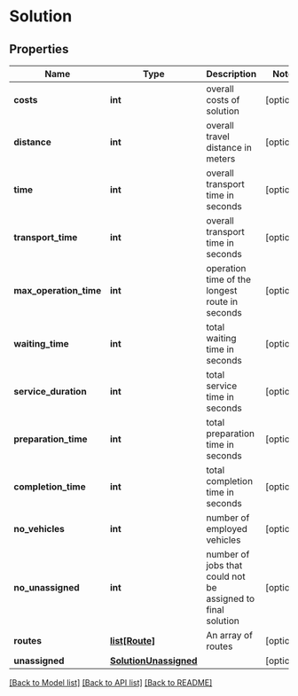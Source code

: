 # Solution

## Properties
Name | Type | Description | Notes
------------ | ------------- | ------------- | -------------
**costs** | **int** | overall costs of solution | [optional] 
**distance** | **int** | overall travel distance in meters | [optional] 
**time** | **int** | overall transport time in seconds | [optional] 
**transport_time** | **int** | overall transport time in seconds | [optional] 
**max_operation_time** | **int** | operation time of the longest route in seconds | [optional] 
**waiting_time** | **int** | total waiting time in seconds | [optional] 
**service_duration** | **int** | total service time in seconds | [optional] 
**preparation_time** | **int** | total preparation time in seconds | [optional] 
**completion_time** | **int** | total completion time in seconds | [optional] 
**no_vehicles** | **int** | number of employed vehicles | [optional] 
**no_unassigned** | **int** | number of jobs that could not be assigned to final solution | [optional] 
**routes** | [**list[Route]**](Route.md) | An array of routes | [optional] 
**unassigned** | [**SolutionUnassigned**](SolutionUnassigned.md) |  | [optional] 

[[Back to Model list]](../README.md#documentation-for-models) [[Back to API list]](../README.md#documentation-for-api-endpoints) [[Back to README]](../README.md)


